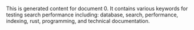 This is generated content for document 0. It contains various keywords for testing search performance including: database, search, performance, indexing, rust, programming, and technical documentation.